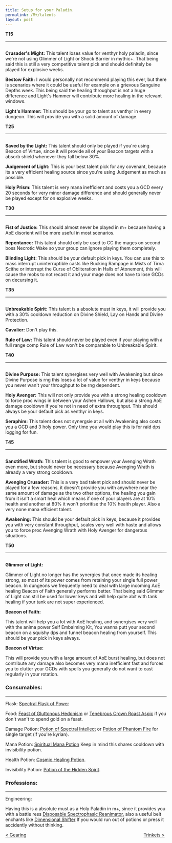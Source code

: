 ```yaml
---
title: Setup for your Paladin.
permalink: /M+/talents
layout: post
---
```


**T15**

---

<div class="row">
  <div class="column">
    <a href="https://www.wowhead.com/spell=196926/crusaders-might" data-wh-icon-size="medium" data-wowhead="spell=196926"></a>
  </div>
  <div class="column">
    <a href="https://www.wowhead.com/spell=223306/bestow-faith" data-wh-icon-size="medium" data-wowhead="spell=223306"></a>
  </div>
  <div class="column">
    <a href="https://www.wowhead.com/spell=114158/lights-hammer" data-wh-icon-size="medium" data-wowhead="spell=114158"></a>
  </div>
</div>

**Crusader's Might:**
This talent loses value for venthyr holy paladin, since we're not using Glimmer of Light or Shock Barrier in mythic+. That being said this is still a very competitive talent pick and should definitely be played for explosive weeks.

**Bestow Faith:**
I would personally not recommend playing this ever, but there is scenarios where it could be useful for example on a grievous Sanguine Depths week. This being said the healing throughput is not a huge difference and Light's Hammer will contribute more healing in the relevant windows.

**Light's Hammer:**
This should be your go to talent as venthyr in every dungeon. This will provide you with a solid amount of damage.

**T25**

---

<div class="row">
  <div class="column">
    <a href="https://www.wowhead.com/spell=157047/saved-by-the-light" data-wh-icon-size="medium" data-wowhead="spell=157047"></a>
  </div>
  <div class="column">
    <a href="https://www.wowhead.com/spell=183778/judgment-of-light" data-wh-icon-size="medium" data-wowhead="spell=183778"></a>
  </div>
  <div class="column">
    <a href="https://www.wowhead.com/spell=114165/holy-prism" data-wh-icon-size="medium" data-wowhead="spell=114165"></a>
  </div>
</div>

**Saved by the Light:**
This talent should only be played if you're using Beacon of Virtue, since it will provide all of your Beacon targets with a absorb shield whenever they fall below 30%.

**Judgement of Light:**
This is your best talent pick for any covenant, because its a very efficient healing source since you're using Judgement as much as possible.

**Holy Prism:**
This talent is very mana inefficient and costs you a GCD every 20 seconds for very minor damage difference and should generally never be played except for on explosive weeks.

**T30**

---

<div class="row">
  <div class="column">
    <a href="https://www.wowhead.com/spell=234299/fist-of-justice" data-wh-icon-size="medium" data-wowhead="spell=234299"></a>
  </div>
  <div class="column">
    <a href="https://www.wowhead.com/spell=20066/repentance" data-wh-icon-size="medium" data-wowhead="spell=20066"></a>
  </div>
  <div class="column">
    <a href="https://www.wowhead.com/spell=115750/blinding-light" data-wh-icon-size="medium" data-wowhead="spell=115750"></a>
  </div>
</div>

**Fist of Justice:**
This should almost never be played in m+ because having a AoE disorient will be more useful in most scenarios.

**Repentance:**
This talent should only be used to CC the mages on second boss Necrotic Wake so your group can ignore playing them completely.

**Blinding Light:**
This should be your default pick in keys. You can use this to mass interrupt uninterruptible casts like Bucking Rampage in Mists of Tirna Scithe or interrupt the Curse of Obliteration in Halls of Atonement, this will cause the mobs to not recast it and your mage does not have to lose GCDs on decursing it.

**T35**

---

<div class="row">
  <div class="column">
    <a href="https://www.wowhead.com/spell=114154/unbreakable-spirit" data-wh-icon-size="medium" data-wowhead="spell=114154"></a>
  </div>
  <div class="column">
    <a href="https://www.wowhead.com/spell=230332/cavalier" data-wh-icon-size="medium" data-wowhead="spell=230332"></a>
  </div>
  <div class="column">
    <a href="https://www.wowhead.com/spell=214202/rule-of-law" data-wh-icon-size="medium" data-wowhead="spell=214202"></a>
  </div>
</div>

**Unbreakable Spirit:**
This talent is a absolute must in keys, it will provide you with a 30% cooldown reduction on Divine Shield, Lay on Hands and Divine Protection.

**Cavalier:**
Don't play this.

**Rule of Law:**
This talent should never be played even if your playing with a full range comp Rule of Law won't be comparable to Unbreakable Spirit.

**T40**

---

<div class="row">
  <div class="column">
    <a href="https://www.wowhead.com/spell=223817/divine-purpose" data-wh-icon-size="medium" data-wowhead="spell=223817"></a>
  </div>
  <div class="column">
    <a href="https://www.wowhead.com/spell=105809/holy-avenger" data-wh-icon-size="medium" data-wowhead="spell=105809"></a>
  </div>
  <div class="column">
    <a href="https://www.wowhead.com/spell=152262/seraphim" data-wh-icon-size="medium" data-wowhead="spell=152262"></a>
  </div>
</div>

**Divine Purpose:**
This talent synergises very well with Awakening but since Divine Purpose is rng this loses a lot of value for venthyr in keys because you never wan't your throughput to be rng dependent.

**Holy Avenger:**
This will not only provide you with a strong healing cooldown to force proc wings in between your Ashen Hallows, but also a strong AoE damage cooldown if you're not in need of extra throughput. This should always be your default pick as venthyr in keys.

**Seraphim:**
This talent does not synergsie at all with Awakening also costs you a GCD and 3 holy power. Only time you would play this is for raid dps logging for fun.

**T45**

---

<div class="row">
  <div class="column">
    <a href="https://www.wowhead.com/spell=53376/sanctified-wrath" data-wh-icon-size="medium" data-wowhead="spell=53376"></a>
  </div>
  <div class="column">
    <a href="https://www.wowhead.com/spell=216331/avenging-crusader" data-wh-icon-size="medium" data-wowhead="spell=216331"></a>
  </div>
  <div class="column">
    <a href="https://www.wowhead.com/spell=248033/awakening" data-wh-icon-size="medium" data-wowhead="spell=248033"></a>
  </div>
</div>

**Sanctified Wrath:**
This talent is good to empower your Avenging Wrath even more, but should never be necessary because Avenging Wrath is already a very strong cooldown.

**Avenging Crusader:**
This is a very bad talent pick and should never be played for a few reasons, it doesn't provide you with anywhere near the same amount of damage as the two other options, the healing you gain from it isn't a smart heal which means if one of your players are at 10% health and another at 80% it won't prioritise the 10% health player. Also a very none mana efficient talent.

**Awakening:**
This should be your default pick in keys, because it provides you with very constant throughput, scales very well with haste and allows you to force proc Avenging Wrath with Holy Avenger for dangerous situations.

**T50**

---

<div class="row">
  <div class="column">
    <a href="https://www.wowhead.com/spell=287268/glimmer-of-light" data-wh-icon-size="medium" data-wowhead="spell=287268"></a>
  </div>
  <div class="column">
    <a href="https://www.wowhead.com/spell=156910/beacon-of-faith" data-wh-icon-size="medium" data-wowhead="spell=156910"></a>
  </div>
  <div class="column">
    <a href="https://www.wowhead.com/spell=200025/beacon-of-virtue" data-wh-icon-size="medium" data-wowhead="spell=200025"></a>
  </div>
</div>

**Glimmer of Light:**

Glimmer of Light no longer has the synergies that once made its healing strong, so most of its power comes from retaining your single full power beacon. In dungeons we frequently need to deal with large incoming AoE healing Beacon of Faith generally performs better. That being said Glimmer of Light can still be used for lower keys and will help quite abit with tank healing if your tank are not super experienced.

**Beacon of Faith:**

This talent will help you a lot with AoE healing, and synergises very well with the anima power Self Embalming Kit, You wanna putt your second beacon on a squishy dps and funnel beacon healing from yourself. This should be your pick in keys always.

**Beacon of Virtue:**

This will provide you with a large amount of AoE burst healing, but does not contribute any damage also becomes very mana inefficient fast and forces you to clutter your GCDs with spells you generally do not want to cast regularly in your rotation.

### **Consumables:**

---

Flask: [Spectral Flask of Power](https://www.wowhead.com/item=171276/spectral-flask-of-power)

Food: [Feast of Gluttonous Hedonism](https://www.wowhead.com/item=172043/feast-of-gluttonous-hedonism) or [Tenebrous Crown Roast Aspic](https://www.wowhead.com/spell=308405/tenebrous-crown-roast-aspic) if you don't wan't to spend gold on a feast.

Damage Potion: [Potion of Spectral Intellect](https://www.wowhead.com/item=171273/potion-of-spectral-intellect) or [Potion of Phantom Fire](https://www.wowhead.com/item=171349/potion-of-phantom-fire) for single target (if you're kyrian).

Mana Potion: [Spiritual Mana Potion](https://www.wowhead.com/item=171268/spiritual-mana-potion) Keep in mind this shares cooldown with invisibility potion.

Health Potion: [Cosmic Healing Potion](https://ptr.wowhead.com/item=187802/cosmic-healing-potion).

Invisibility Potion: [Potion of the Hidden Spirit](https://www.wowhead.com/item=171266/potion-of-the-hidden-spirit).

### **Professions:**

---

Engineering:

Having this is a absolute must as a Holy Paladin in m+, since it provides you with a battle ress [Disposable Spectrophasic Reanimator](https://www.wowhead.com/item=184308/disposable-spectrophasic-reanimator), also a useful belt enchants like [Dimensional Shifter](https://www.wowhead.com/spell=310495/dimensional-shifter) If you would run out of potions or press it accidently without thinking.

<div>
<div style="text-align:left;display: inline-block;width: 49%;">
<a href="/M+/gearing"> < Gearing</a>
</div>
<div style="text-align:right;display: inline-block;width: 49%;">
<a href="/M+/trinkets"> Trinkets ></a>
</div>
</div>
